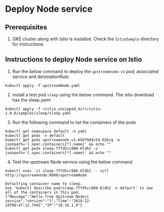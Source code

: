 # Deploy Node service

##  Prerequisites 

1. GKE cluster along with Istio is installed. Check the `IstioSample` directory for instructions.

## Instructions to deploy Node service on Istio

1. Run the below command to deploy the `upstreamnode-v1` pod, associated service and detsinationRule.
```
kubectl apply -f upstreamNode.yaml
```

2. Install a test pod `sleep` using the below command. The istio download has the sleep.yaml
``` 
kubectl apply -f <istio_unzipped_dir>/istio-1.0.6/samples/sleep/sleep.yaml
```

3. Run the following command to list the containers of the pods
```
kubectl get namespace default -o yaml
kubectl get pods -n default
kubectl get pods upstreamnode-v1-65bf9d4c5d-92bcq -o jsonpath='{.spec.containers[*].name}' && echo ""
kubectl get pods sleep-7ffd5cc988-6ldh2 -o jsonpath='{.spec.containers[*].name}' && echo ""
```

4. Test the upstream Node service using the below command
```
kubectl exec -it sleep-7ffd5cc988-6ldh2 -- curl http://upstreamnode:8080/upstreamNode  

Defaulting container name to sleep.
Use 'kubectl describe pod/sleep-7ffd5cc988-6ldh2 -n default' to see all of the containers in this pod.
{"Message":"Hello from Upstream Nodejs service","version":"1","Time":"2018-12-19T09:47:12.749Z","IP":"10.16.1.9"}
```